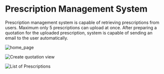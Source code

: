 <h1>Prescription Management System</h1>

<p>Prescription management system is capable of retrieving prescriptions from users. Maximum only 5 prescriptions can upload at once. After preparing a quotation for the uploaded prescription, system is capable of sending an email to the user automatically.</p>

![home_page](https://user-images.githubusercontent.com/31368057/198210853-385072c3-eb61-4cdb-88ff-d3e6df7b2108.jpg)

![Create quotation view](https://user-images.githubusercontent.com/31368057/198211054-94958934-e81d-4627-b340-86674036c6ac.jpg)

![List of Prescriptions](https://user-images.githubusercontent.com/31368057/198211063-cf064191-2fd2-4355-89c8-368436459ecf.jpg)
